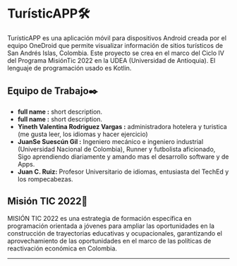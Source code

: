 # TurísticAPP🛠️

TurísticAPP es una aplicación móvil para dispositivos Android creada por el equipo OneDroid que permite visualizar información de sitios turísticos de San Andrés Islas, Colombia. Este proyecto se crea en el marco del Ciclo IV del Programa MisiónTic 2022 en la UDEA (Universidad de Antioquia). El lenguaje de programación usado es Kotlin.

## Equipo de Trabajo✒️

- **full name :** short description.
- **full name :** short description.
- **Yineth Valentina Rodriguez Vargas :** administradora hotelera y turistica (me gusta leer, los idiomas y hacer ejercicio)
- **JuanSe Suescún Gil :** Ingeniero mecánico e ingeniero industrial (Universidad Nacional de Colombia), Runner y futbolista aficionado, Sigo aprendiendo diariamente y amando mas el desarrollo software y de Apps.
- **Juan C. Ruiz:** Profesor Universitario de idiomas, entusiasta del TechEd y los rompecabezas.

## Misión TIC 2022🚀

MISIÓN TIC 2022 es una estrategia de formación específica en programación orientada a jóvenes para ampliar las oportunidades en la construcción de trayectorias educativas y ocupacionales, garantizando el aprovechamiento de las oportunidades en el marco de las políticas de reactivación económica en Colombia.

---
